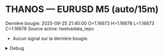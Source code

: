 # THANOS — EURUSD M5 (auto/15m)
Dernière bougie: 2025-09-25 21:40:00  O=1.16673  H=1.16678  L=1.16673  C=1.16678
Source active: twelvedata_repo

- Aucun signal sur la dernière bougie.

<details><summary>Debug</summary>

- TD_API_KEY manquant.

</details>